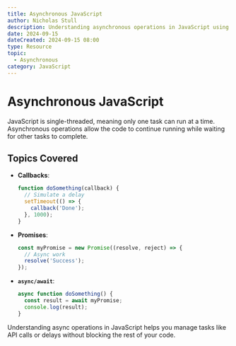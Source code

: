 ```yaml
---
title: Asynchronous JavaScript
author: Nicholas Stull
description: Understanding asynchronous operations in JavaScript using callbacks, promises, and async/await.
date: 2024-09-15
dateCreated: 2024-09-15 08:00
type: Resource
topic:
  - Asynchronous
category: JavaScript
---
```


# Asynchronous JavaScript

JavaScript is single-threaded, meaning only one task can run at a time. Asynchronous operations allow the code to continue running while waiting for other tasks to complete.

## Topics Covered

- **Callbacks**:
  ```javascript
  function doSomething(callback) {
    // Simulate a delay
    setTimeout(() => {
      callback('Done');
    }, 1000);
  }
  ```
- **Promises**:
  ```javascript
  const myPromise = new Promise((resolve, reject) => {
    // Async work
    resolve('Success');
  });
  ```
- **`async/await`**:
  ```javascript
  async function doSomething() {
    const result = await myPromise;
    console.log(result);
  }
  ```

Understanding async operations in JavaScript helps you manage tasks like API calls or delays without blocking the rest of your code.

